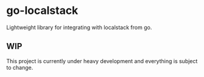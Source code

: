 # go-localstack
Lightweight library for integrating with localstack from go.

## WIP
This project is currently under heavy development and everything is subject to change.
